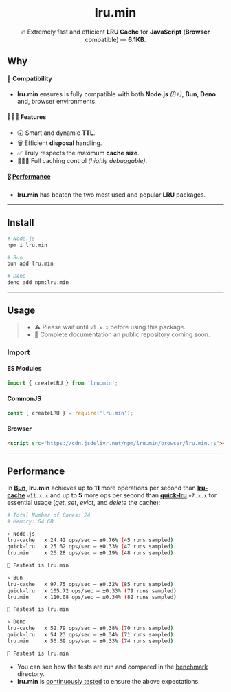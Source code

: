 <h1 align="center">lru.min</h1>
<div align="center">

🔥 Extremely fast and efficient <strong>LRU Cache</strong> for <strong>JavaScript</strong> (<strong>Browser</strong> compatible) — **6.1KB**.

</div>

## Why

#### 🤝 Compatibility

- **lru.min** ensures is fully compatible with both **Node.js** _(8+)_, **Bun**, **Deno** and, browser environments.<br />

#### 👨🏻‍💻 Features

- 🕢 Smart and dynamic **TTL**.
- 🗑️ Efficient **disposal** handling.
- ✅ Truly respects the maximum **cache size**.
- 🧑🏻‍🔬 Full caching control _(highly debuggable)_.

#### 🎖️ [Performance](#performance)

- **lru.min** has beaten the two most used and popular **LRU** packages.

---

## Install

```bash
# Node.js
npm i lru.min
```

```bash
# Bun
bun add lru.min
```

```bash
# Deno
deno add npm:lru.min
```

---

## Usage

> - ⚠️ Please wait until `v1.x.x` before using this package.
> - 📘 Complete documentation an public repository coming soon.

### Import

#### ES Modules

```js
import { createLRU } from 'lru.min';
```

#### CommonJS

```js
const { createLRU } = require('lru.min');
```

#### Browser

```html
<script src="https://cdn.jsdelivr.net/npm/lru.min/browser/lru.min.js"></script>
```

---

## Performance

In [**Bun**](https://github.com/oven-sh/bun), **lru.min** achieves up to **11** more operations per second than [**lru-cache**](https://github.com/isaacs/node-lru-cache) `v11.x.x` and up to **5** more ops per second than [**quick-lru**](https://github.com/sindresorhus/quick-lru) `v7.x.x` for essential usage (_get_, _set_, _evict_, and _delete_ the cache):

```sh
# Total Number of Cores: 24
# Memory: 64 GB

› Node.js
lru-cache   x 24.42 ops/sec — ±0.76% (45 runs sampled)
quick-lru   x 25.62 ops/sec — ±0.33% (47 runs sampled)
lru.min     x 26.28 ops/sec — ±0.19% (48 runs sampled)

🚀 Fastest is lru.min

› Bun
lru-cache   x 97.75 ops/sec — ±0.32% (85 runs sampled)
quick-lru   x 105.72 ops/sec — ±0.33% (79 runs sampled)
lru.min     x 110.08 ops/sec — ±0.34% (82 runs sampled)

🚀 Fastest is lru.min

› Deno
lru-cache   x 52.79 ops/sec — ±0.38% (70 runs sampled)
quick-lru   x 54.23 ops/sec — ±0.34% (71 runs sampled)
lru.min     x 56.39 ops/sec — ±0.33% (74 runs sampled)

🚀 Fastest is lru.min
```

- You can see how the tests are run and compared in the [benchmark](https://github.com/wellwelwel/lru.min/tree/main/benchmark) directory.
- **lru.min** is [continuously tested](https://github.com/wellwelwel/lru.min/blob/main/.github/workflows/ci_benchmark.yml) to ensure the above expectations.

<!--

---

## Acknowledgements

[![Contributors](https://img.shields.io/github/contributors/wellwelwel/lru.min?label=Contributors)](https://github.com/wellwelwel/lru.min/graphs/contributors)

-->
